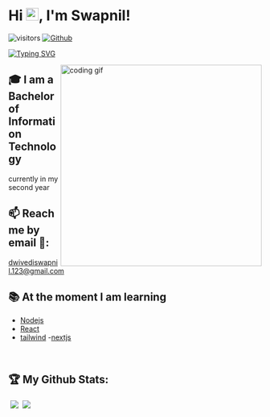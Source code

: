 # Hi <img src="https://media.giphy.com/media/hvRJCLFzcasrR4ia7z/giphy.gif" width="25px">, I'm Swapnil!




![visitors](https://visitor-badge.laobi.icu/badge?page_id=swappy-2003.swappy-2003) [![Github](https://img.shields.io/github/followers/swappy-2003?label=Followers&logo=Github)](https://github.com/swappy-2003)

[![Typing SVG](https://readme-typing-svg.herokuapp.com?font=Fira+Code&pause=1000&random=false&width=435&lines=Im+a+tech+Enthusiatst;Driven+by+the++learning;Eager+to+Collabrate)](https://git.io/typing-svg)

<img align="right" width="400" alt="coding gif" src="https://media2.giphy.com/media/v1.Y2lkPTc5MGI3NjExdmFxM2RzdWxvenA1eGY5ZXU2dWUyYjZmcmN4cTQ0MGNuZWlueHkwMCZlcD12MV9pbnRlcm5hbF9naWZfYnlfaWQmY3Q9Zw/qgQUggAC3Pfv687qPC/giphy.gif">


## 🎓 I am a Bachelor of Information Technology
 currently in my second year

 ## 📫 Reach me by email 📧: 
<dwivediswapnil.123@gmail.com>


## 📚 At the moment I am learning
- [Nodejs]((https://nodejs.org/))
- [React]((https://react.dev/))
- [tailwind](https://tailwindcss.com/)
-[nextjs](nextjs.com)





<br />










## :trophy: My Github Stats: 

<div>
 <a href="https://github-readme-stats.vercel.app/api?username=swappy-2003&&show_icons=true&title_color=7deeff&icon_color=56cadb&text_color=d9faff&bg_color=023038">
  <img align="left" src="https://github-readme-stats.vercel.app/api?username=swappy-2003&&show_icons=true&title_color=7deeff&icon_color=56cadb&text_color=d9faff&bg_color=023038" style="vertical-align:centre; margin:4px" />
</a>
 
<a href="https://github-readme-stats.vercel.app/api/top-langs/?username=swappy-2003&title_color=7deeff&icon_color=56cadb&text_color=d9faff&bg_color=023038">
  <img  align="left" src="https://github-readme-stats.vercel.app/api/top-langs/?username=swappy-2003&title_color=7deeff&icon_color=56cadb&text_color=d9faff&bg_color=023038" style="vertical-align:centre; margin:4px" />
</a>
</div>

<br />





